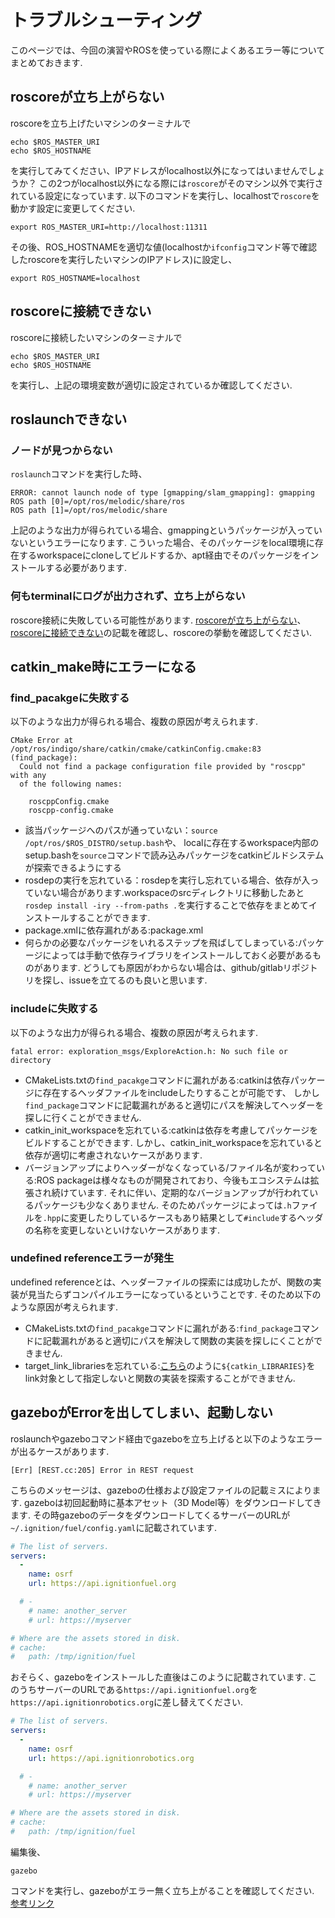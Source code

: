 # トラブルシューティング

このページでは、今回の演習やROSを使っている際によくあるエラー等についてまとめておきます.

## roscoreが立ち上がらない

roscoreを立ち上げたいマシンのターミナルで

```shell
echo $ROS_MASTER_URI
echo $ROS_HOSTNAME
```

を実行してみてください、IPアドレスがlocalhost以外になってはいませんでしょうか？
この2つがlocalhost以外になる際には`roscore`がそのマシン以外で実行されている設定になっています.
以下のコマンドを実行し、localhostで`roscore`を動かす設定に変更してください.

```shell
export ROS_MASTER_URI=http://localhost:11311
```

その後、ROS_HOSTNAMEを適切な値(localhostか`ifconfig`コマンド等で確認したroscoreを実行したいマシンのIPアドレス)に設定し、

```shell
export ROS_HOSTNAME=localhost
```

## roscoreに接続できない

roscoreに接続したいマシンのターミナルで

```shell
echo $ROS_MASTER_URI
echo $ROS_HOSTNAME
```

を実行し、上記の環境変数が適切に設定されているか確認してください.

## roslaunchできない

### ノードが見つからない

`roslaunch`コマンドを実行した時、

```shell
ERROR: cannot launch node of type [gmapping/slam_gmapping]: gmapping
ROS path [0]=/opt/ros/melodic/share/ros
ROS path [1]=/opt/ros/melodic/share
```

上記のような出力が得られている場合、gmappingというパッケージが入っていないというエラーになります.
こういった場合、そのパッケージをlocal環境に存在するworkspaceにcloneしてビルドするか、apt経由でそのパッケージをインストールする必要があります.

### 何もterminalにログが出力されず、立ち上がらない

roscore接続に失敗している可能性があります.
[roscoreが立ち上がらない](./#roscore)、[roscoreに接続できない](./#roscore_1)の記載を確認し、roscoreの挙動を確認してください.
## catkin_make時にエラーになる
### find_pacakgeに失敗する
以下のような出力が得られる場合、複数の原因が考えられます.

```shell
CMake Error at /opt/ros/indigo/share/catkin/cmake/catkinConfig.cmake:83 (find_package):
  Could not find a package configuration file provided by "roscpp" with any
  of the following names:

    roscppConfig.cmake
    roscpp-config.cmake
```

- 該当パッケージへのパスが通っていない：`source /opt/ros/$ROS_DISTRO/setup.bash`や、
localに存在するworkspace内部のsetup.bashを`source`コマンドで読み込みパッケージをcatkinビルドシステムが探索できるようにする
- rosdepの実行を忘れている：rosdepを実行し忘れている場合、依存が入っていない場合があります.workspaceのsrcディレクトリに移動したあと
`rosdep install -iry --from-paths .`を実行することで依存をまとめてインストールすることができます.
- package.xmlに依存漏れがある:package.xml
- 何らかの必要なパッケージをいれるステップを飛ばしてしまっている:パッケージによっては手動で依存ライブラリをインストールしておく必要があるものがあります.
どうしても原因がわからない場合は、github/gitlabリポジトリを探し、issueを立てるのも良いと思います.

### includeに失敗する

以下のような出力が得られる場合、複数の原因が考えられます.

```shell
fatal error: exploration_msgs/ExploreAction.h: No such file or directory
```

- CMakeLists.txtの`find_pacakge`コマンドに漏れがある:catkinは依存パッケージに存在するヘッダファイルをincludeしたりすることが可能です、
しかし`find_package`コマンドに記載漏れがあると適切にパスを解決してヘッダーを探しに行くことができません.
- catkin_init_workspaceを忘れている:catkinは依存を考慮してパッケージをビルドすることができます.
しかし、catkin_init_workspaceを忘れていると依存が適切に考慮されないケースがあります.
- バージョンアップによりヘッダーがなくなっている/ファイル名が変わっている:ROS packageは様々なものが開発されており、今後もエコシステムは拡張され続けています.
それに伴い、定期的なバージョンアップが行われているパッケージも少なくありません.
そのためパッケージによっては`.h`ファイルを`.hpp`に変更したりしているケースもあり結果として`#include`するヘッダの名称を変更しないといけないケースがあります.

### undefined referenceエラーが発生

undefined referenceとは、ヘッダーファイルの探索には成功したが、関数の実装が見当たらずコンパイルエラーになっているということです.
そのため以下のような原因が考えられます.

- CMakeLists.txtの`find_pacakge`コマンドに漏れがある:`find_package`コマンドに記載漏れがあると適切にパスを解決して関数の実装を探しにくことができません.
- target_link_librariesを忘れている:[こちら](https://github.com/ROBOTIS-GIT/turtlebot3/blob/66681b33749c44e7d9022253ac210ef2da7843a0/turtlebot3_bringup/CMakeLists.txt#L49)のように`${catkin_LIBRARIES}`をlink対象として指定しないと関数の実装を探索することができません.

## gazeboがErrorを出してしまい、起動しない

roslaunchやgazeboコマンド経由でgazeboを立ち上げると以下のようなエラーが出るケースがあります.

```shell
[Err] [REST.cc:205] Error in REST request
```

こちらのメッセージは、gazeboの仕様および設定ファイルの記載ミスによります.
gazeboは初回起動時に基本アセット（3D Model等）をダウンロードしてきます.
その時gazeboのデータをダウンロードしてくるサーバーのURLが`~/.ignition/fuel/config.yaml`に記載されています.

```yaml
# The list of servers.
servers:
  -
    name: osrf
    url: https://api.ignitionfuel.org

  # -
    # name: another_server
    # url: https://myserver

# Where are the assets stored in disk.
# cache:
#   path: /tmp/ignition/fuel
```

おそらく、gazeboをインストールした直後はこのように記載されています.
このうちサーバーのURLである`https://api.ignitionfuel.org`を`https://api.ignitionrobotics.org`に差し替えてください.

```yaml
# The list of servers.
servers:
  -
    name: osrf
    url: https://api.ignitionrobotics.org

  # -
    # name: another_server
    # url: https://myserver

# Where are the assets stored in disk.
# cache:
#   path: /tmp/ignition/fuel
```

編集後、

```shell
gazebo
```

コマンドを実行し、gazeboがエラー無く立ち上がることを確認してください.
[参考リンク](https://github.com/ros-industrial/universal_robot/issues/412)
